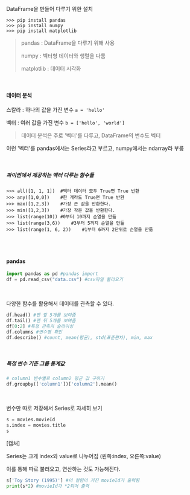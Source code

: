 DataFrame을 만들어 다루기 위한 설치

```
>>> pip install pandas
>>> pip install numpy
>>> pip install matplotlib
```

> pandas : DataFrame을 다루기 위해 사용
>
> numpy : 벡터형 데이터와 행렬을 다룸
>
> matplotlib : 데이터 시각화

<br>

#### 데이터 분석

스칼라 : 하나의 값을 가진 변수 `a = 'hello'`

벡터 : 여러 값을 가진 변수 `b = ['hello', 'world']`

> 데이터 분석은 주로 '벡터'를 다루고, DataFrame의 변수도 벡터

이런 '벡터'를 pandas에서는 Series라고 부르고, numpy에서는 ndarray라 부름

<br>

##### 파이썬에서 제공하는 벡터 다루는 함수들

```
>>> all([1, 1, 1])  #벡터 데이터 모두 True면 True 반환
>>> any([1,0,0])    #한 개라도 True면 True 반환
>>> max([1,2,3])    #가장 큰 값을 반환한다.
>>> min([1,2,3])    #가장 작은 값을 반환한다.
>>> list(range(10)) #0부터 10까지 순열을 만듦
>>> list(range(3,6))    #3부터 5까지 순열을 만듦
>>> list(range(1, 6, 2))    #1부터 6까지 2단위로 순열을 만듦
```

<br>

<br>

#### pandas

```python
import pandas as pd #pandas import
df = pd.read_csv("data.csv") #csv파일 불러오기
```

<br>

다양한 함수를 활용해서 데이터를 관측할 수 있다.

```python
df.head() #맨 앞 5개를 보여줌
df.tail() #맨 뒤 5개를 보여줌
df[0:2] #특정 관측치 슬라이싱
df.columns #변수명 확인
df.describe() #count, mean(평균), std(표준편차), min, max
```

<br>

##### 특정 변수 기준 그룹 통계값

```python
# column1 변수별로 column2 평균 값 구하기
df.groupby(['column1'])['column2'].mean() 
```

<br>

변수만 따로 저장해서 Series로 자세히 보기

```python
s = movies.movieId
s.index = movies.title
s
```

[캡처]

Series는 크게 index와 value로 나누어짐 (왼쪽:index, 오른쪽:value)

이를 통해 따로 불러오고, 연산하는 것도 가능해진다.

```python
s['Toy Story (1995)'] #이 컬럼이 가진 movieId가 출력됨
print(s*2) #movieId가 *2되어 출력
```





